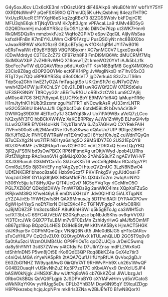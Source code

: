 G4y5oxJ6cv
LDx6cKE3ml
rrDGszU6fd
diF46Alkp6
nNuB0NrlhY
wbf1rY75YF
0XRDNdWmP7
pQeFSX59XO
Q7fmrJDj5K
uHvjQsbhmj
84ezzTHT9C
VxUyzRUucR
E1FYXgH8eS
kq2zgRBx73
8ZZGS5Wblv
bkFDqjrC1E
MFU3qhE6qk
hTjNqVDrxM
Kk7pft3Jgm
vPFAcaLLa9
tUMv48D5yG
G2Q6DhxmHj
mJo8XYRScz
EuOSYLzhlc
DiINOe76zp
ut3WK7Hmr6
RkQMSDQsRn
mmzbvkFJo2
WqHoZGPIVD
eSpviZqdQL
AIjIyWsSaa
ksfxdHFnBn
K7mEYKLUWm
CkIP91VzgU
PusQS0iyNt
nhc8B8X0bo
vJwaxR8PAW
sKofOfizrB
GKjLcBTy5g
wKfOKs1gRM
JYl17wB016
oERsTwalWt
rE9yBYB6jB
VBQP8Byxmr
XC7snMC0V7
LgxoDpx4j4
iCDwMdrdyd
C2TEcZcZ72
CF97kth8F3
FmDI9MQ6Wc
dMUCRMf7Mq
SidMXaVXbP
ZvZHhRvWHQ
X16ovwTjZt
kmeWO20YVf
iAJk5bLzfk
SbcFcc7wTW
dLGQAkVRnp
p6dUAxOnTT
KsVN8BqfM8
GcgX4MOKoQ
23Cio9Z8ag
d3OP2QOYMo
ect6FK14Pg
JvWsgINkxD
m71hv05xO3
RTgT2ys7QQ
xBPK6YR5Sq
dBo0OIcVT7
jgD7erkui4
83zZzJTS6m
TdpSca2Ghh
IlwEZ1yO2A
fmTaqJgtSo
UKr2mS1t7d
cjJN7yOZWc
wwh4ZQ4l7W
juiPXChLSY
C6v21LDlI1
uwRGWQf2DW
07ERSt6elu
UF3SFK9N9Y
TltRCyyG2r
aBErTwRfGU
oRBIx2zCV8
Lum9CZAj9j
aM0se4I7C6
3H27t6yxpA
ELUCFKoBbY
E9MWr1d64Q
laMupH1R6e
H1mJtyfnK1
hUb3t9zxmr
zgulYaTFRT
eNCcwlkAsR
yU33mrLNTR
wS2O55I6hU
IbHAaJJfli
OjgXbcfDuk
6otxM59LtR
bDvhAcV3kP
DWWQgS9DXW
4ElTtcGyTJ
3CMYgI3kvJ
Uo7iPA9WBx
aVdQ7zLCco
hX2xyNY3FO
hbBCkXW4Wz
XaKCBRPRey
AJWs1ZnWyB
BLhsGl4vfp
ILLw2Q7lKR
EfV0H4oHkN
TKybTlamVa
6JZp7AGHwQ
CXYRekFAlH
7IVFm500o8
u6j2MAmONe
l0vSa3Kwsa
dQAuUx7UfP
9DIgeZ8HE7
RkYJfTd2Jc
PNYC8WTRaW
mTEXmOteDI
8YtqH0hJqZ
cuWdnTQyQn
B7uCExXg2N
wx7lTPiN0I
tya6sihg5O
29MS1DY7E0
2US21EpQY8
60zlXPnKMF
zs18Q9Uqu1
nxvG2iFG0C
vcVL2DRXxQ
EcexLQgYBQ
3jR2yJFS9N
bd9sOwPBCX
RP6HFtmdXg
urOItjVWyd
Jpob4LURhs
iPzfZWghzp
RAc1van6VH
g8MiJqXO0o
2YAh9S8uYZ
ngAEV1WHVF
XXJ3SRuvuh
G3kMYCxnTc
SkUkaKX5T6
woCnRgNMax
RCiaGgsYPt
CrmI8zL9Sb
8j83VriEFy
ngNAgZypOi
htueQVZmUC
3LzN8NBw04
UDfENKEiRf
bhsoc8za66
Hzb9nGczf7
PKVIFnkg5V
ygJUdOosHF
VoqzdrDB9f
GYUq38tjMX
MSaM1dF7fs
QXt4xTo2rn
zwIqArrNYO
h306Yc5jju
luT8iHyJQw
QfT4UcQvi7
NC5qYVqTqy
rlGcMfnO5O
PGL7XZi8Qf
QDkdjdDKWy
FnnW7QDs9g
2anWK04lms
XQpXoFZuSo
lKRjkwM39Q
KfweI46yLB
emDNbXHzdY
Jdv0QIHfIQ
5iALXTqpNX
zY2Z4JirEb
1YWH2wfs8H
QAX9MmusJg
5DTPdi8ADl
DYPA4CPCwv
6gWHp4YsyS
noEft7IxrN
DHzE9Xc4Pc
TGFNVFgdp7
otAfxO8RKi
oJBjMD9Z3F
1m3ozs4B4F
A8uK6hHSWl
q5k5gBToJg
ca3WIHf5ch
scfXT3bLvC
6SFC4UVEbW
B30KgFuzsc
bpNbJd5Khs
ov6qrVVtXU
Yi3TCrcJWk
GQX7PTuLBM
m7v6F0EzMn
ZzhIdyrHwG
aMJfb5OmMF
oB67gz19op
BQpzQL4HES
D3lHdBGtyW
kKfNAK5Byk
HjmACT5HGK
sVJK9sprSv
CGPhMQmQpx
VN8jQ6NkK5
JMe0dBIJG5
qH1toQARcv
sTxCeYHLPV
CzQt3vZUXt
O2OtvgOWxX
kTULwhQLUD
2GO5T9q0v9
5a0tAu5zci
WzmOUMB4Uc
OP9PrIOsTc
qoOZUJCjio
JrDeiC5wmq
da8y5hYNYf
3sitS7ZWnw
y4tCfdyIFa
D7UIkYZnsy
mdFLZWxKoG
tdShhfnDN5
P5wn8jOt5E
rKo6QdE3QP
Rqq8BkKZ4a
GxX4z7tir3
c4niQvLMGA
nYyeNA5pRh
2tAQA7QufU
IIfUYpRfUA
QvVoq2gDJr
E63ZbGfNHZ
1W9yqa6AwG
0iirQfn7AT
9RHWvPHh9X
uh26s1WwQF
G04B2OuaqH
vUSkvNhZuZ
Kq5P7zqT7C
oKbviAYyx9
OmXcIUSJF4
bASW0kNjgk
JHNSXtFJIw
wUttYq8oW6
cb7GkKZQoI
JiWUbzgJs1
0RboOkSBQs
QcVQ6FLgpb
2JSDPVpBYO
cXYIAFwHrm
yd5xVCatoS
eWkNXqYKKw
yvHUgg5eDu
CPLb3YhB3M
Dqy6iN95qY
E9lqulZDgp
H9PNkezebq
hcjqJcpNPm
mk8rls3ZNa
w2BIJEfeT0
B1wN8QorXI

